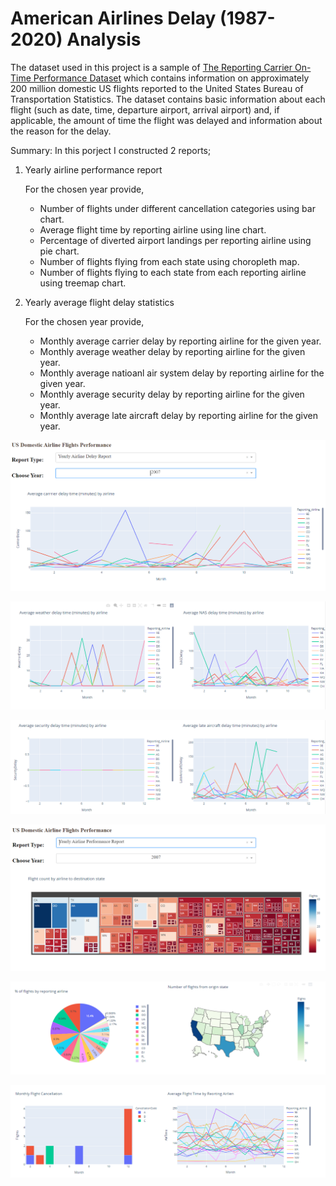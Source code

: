 # American Airlines Delay (1987-2020) Analysis

The dataset used in this project is a sample of [The Reporting Carrier On-Time Performance Dataset](https://developer.ibm.com/exchanges/data/all/airline/) which contains information on approximately 200 million domestic US flights reported to the United States Bureau of Transportation Statistics. The dataset contains basic information about each flight (such as date, time, departure airport, arrival airport) and, if applicable, the amount of time the flight was delayed and information about the reason for the delay.


Summary: 
In this porject I constructed 2 reports;

1.  Yearly airline performance report

    For the chosen year provide,

    *   Number of flights under different cancellation categories using bar chart.
    *   Average flight time by reporting airline using line chart.
    *   Percentage of diverted airport landings per reporting airline using pie chart.
    *   Number of flights flying from each state using choropleth map.
    *   Number of flights flying to each state from each reporting airline using treemap chart.
2.  Yearly average flight delay statistics

    For the chosen year provide,

    *   Monthly average carrier delay by reporting airline for the given year.
    *   Monthly average weather delay by reporting airline for the given year.
    *   Monthly average natioanl air system delay by reporting airline for the given year.
    *   Monthly average security delay by reporting airline for the given year.
    *   Monthly average late aircraft delay by reporting airline for the given year.

![](assets/Capture1.PNG)

![](assets/Capture2.PNG)

![](assets/Capture3.PNG)

![](assets/Capture4.PNG)

![](assets/Capture5.PNG)

![](assets/Capture6.PNG)